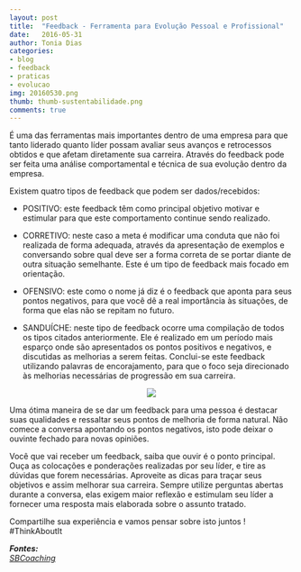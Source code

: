 ```yaml
---
layout: post
title:  "Feedback - Ferramenta para Evolução Pessoal e Profissional"
date:   2016-05-31
author: Tonia Dias
categories: 
- blog
- feedback
- praticas
- evolucao
img: 20160530.png
thumb: thumb-sustentabilidade.png
comments: true
---
```


É uma das ferramentas mais importantes dentro de uma empresa para que tanto liderado quanto líder possam avaliar seus avanços e retrocessos obtidos e que afetam diretamente sua carreira. Através do feedback pode ser feita uma análise comportamental e técnica de sua evolução dentro da empresa.<!--more-->

Existem quatro tipos de feedback que podem ser dados/recebidos:

+ POSITIVO: este feedback têm como principal objetivo motivar e estimular para que este comportamento continue sendo realizado.

+ CORRETIVO: neste caso a meta é modificar uma conduta que não foi realizada de forma adequada, através da apresentação de exemplos e conversando sobre qual deve ser a forma correta de se portar diante de outra situação semelhante. Este é um tipo de feedback mais focado em orientação.

+ OFENSIVO: este como o nome já diz é o feedback que aponta para seus pontos negativos, para que você dê a real importância às situações, de forma que elas não se repitam no futuro.

+ SANDUÍCHE: neste tipo de feedback ocorre uma compilação de todos os tipos citados anteriormente. Ele é realizado em um período mais esparço onde são apresentados os pontos positivos e negativos, e discutidas as melhorias a serem feitas. Conclui-se este feedback utilizando palavras de encorajamento, para que o foco seja direcionado às melhorias necessárias de progressão em sua carreira.

<p align="center">
  <img src="http://www.sbcoaching.com.br/blog/wp-content/uploads/2013/09/Infografico-Feedback.jpg" />
</p> 

Uma ótima maneira de se dar um feedback para uma pessoa é destacar suas qualidades e ressaltar seus pontos de melhoria de forma natural. Não comece a conversa apontando os pontos negativos, isto pode deixar o ouvinte fechado para novas opiniões.

Você que vai receber um feedback, saiba que ouvir é o ponto principal. Ouça as colocações e ponderações realizadas por seu líder, e tire as dúvidas que forem necessárias. Aproveite as dicas para traçar seus objetivos e assim melhorar sua carreira. Sempre utilize perguntas abertas durante a conversa, elas exigem maior reflexão e estimulam seu líder a fornecer uma resposta mais elaborada sobre o assunto tratado.

Compartilhe sua experiência e vamos pensar sobre isto juntos ! #ThinkAboutIt

<i>
	<b>Fontes: </b><br/>
	<a href="https://www.sbcoaching.com.br/blog/carreira/feedback-ferramenta-eficaz-evolucao-pessoal-profissional/">SBCoaching</a><br/>
</i>
